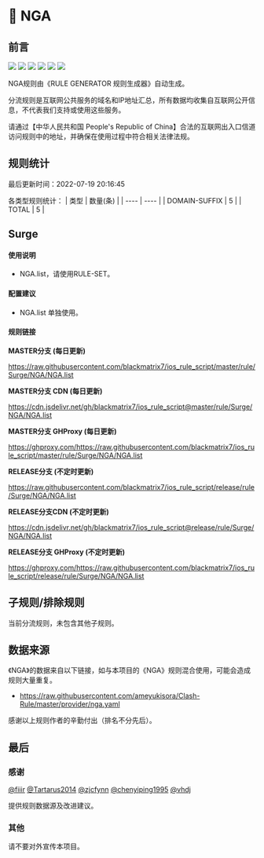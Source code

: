 # 🧸 NGA

## 前言

![](https://shields.io/badge/-移除重复规则-ff69b4) ![](https://shields.io/badge/-DOMAIN与DOMAIN--SUFFIX合并-green) ![](https://shields.io/badge/-DOMAIN--SUFFIX间合并-critical) ![](https://shields.io/badge/-DOMAIN与DOMAIN--KEYWORD合并-9cf) ![](https://shields.io/badge/-DOMAIN--SUFFIX与DOMAIN--KEYWORD合并-blue) ![](https://shields.io/badge/-IP--CIDR(6)合并-blueviolet) 

NGA规则由《RULE GENERATOR 规则生成器》自动生成。

分流规则是互联网公共服务的域名和IP地址汇总，所有数据均收集自互联网公开信息，不代表我们支持或使用这些服务。

请通过【中华人民共和国 People's Republic of China】合法的互联网出入口信道访问规则中的地址，并确保在使用过程中符合相关法律法规。

## 规则统计

最后更新时间：2022-07-19 20:16:45

各类型规则统计：
| 类型 | 数量(条)  | 
| ---- | ----  |
| DOMAIN-SUFFIX | 5  | 
| TOTAL | 5  | 


## Surge 

#### 使用说明
- NGA.list，请使用RULE-SET。

#### 配置建议
- NGA.list 单独使用。

#### 规则链接
**MASTER分支 (每日更新)**

https://raw.githubusercontent.com/blackmatrix7/ios_rule_script/master/rule/Surge/NGA/NGA.list

**MASTER分支 CDN (每日更新)**

https://cdn.jsdelivr.net/gh/blackmatrix7/ios_rule_script@master/rule/Surge/NGA/NGA.list

**MASTER分支 GHProxy (每日更新)**

https://ghproxy.com/https://raw.githubusercontent.com/blackmatrix7/ios_rule_script/master/rule/Surge/NGA/NGA.list

**RELEASE分支 (不定时更新)**

https://raw.githubusercontent.com/blackmatrix7/ios_rule_script/release/rule/Surge/NGA/NGA.list

**RELEASE分支CDN (不定时更新)**

https://cdn.jsdelivr.net/gh/blackmatrix7/ios_rule_script@release/rule/Surge/NGA/NGA.list

**RELEASE分支 GHProxy (不定时更新)**

https://ghproxy.com/https://raw.githubusercontent.com/blackmatrix7/ios_rule_script/release/rule/Surge/NGA/NGA.list

## 子规则/排除规则


当前分流规则，未包含其他子规则。

## 数据来源

《NGA》的数据来自以下链接，如与本项目的《NGA》规则混合使用，可能会造成规则大量重复。

- https://raw.githubusercontent.com/ameyukisora/Clash-Rule/master/provider/nga.yaml


感谢以上规则作者的辛勤付出（排名不分先后）。

## 最后

### 感谢

[@fiiir](https://github.com/fiiir) [@Tartarus2014](https://github.com/Tartarus2014) [@zjcfynn](https://github.com/zjcfynn) [@chenyiping1995](https://github.com/chenyiping1995) [@vhdj](https://github.com/vhdj)

提供规则数据源及改进建议。

### 其他

请不要对外宣传本项目。